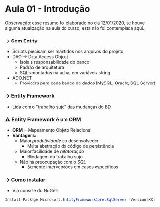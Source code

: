 # Aula 01 - Introdução

Observação: esse resumo foi elaborado no dia 12/01/2020, se houve alguma atualização na aula do curso, esta não foi contemplada aqui.

### → Sem Entity
* Scripts precisam ser mantidos nos arquivos do projeto
* DAO -> Data Access Object
    * Isola a responsabilidade do banco
    * Padrão de arquitetura
    * SQLs montados na unha, em variáveis string
* ADO.NET
    * Providers para cada banco de dados (MySQL, Oracle, SQL Server)

### → Entity Framework
* Lida com o "trabalho sujo" das mudanças do BD

### :warning: Entity Framework é um **ORM**
* **ORM** = Mapeamento Objeto Relacional
* **Vantagens:**
    * Maior *produtividade* do desenvolvedor
        * Muita abstração do código de persistência
    * Maior facilidade de *refatoração*
        * Blindagem do trabalho sujo
    * Não há preocupação com o *SQL*
        * Somente intervenções em casos específicos

### → Como instalar
* Via console do NuGet:

```csharp 
Install-Package Microsoft.EntityFrameworkCore.SqlServer -Version[XX]
```